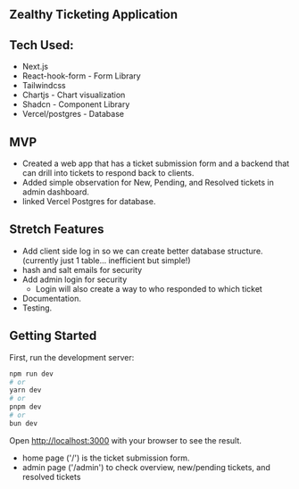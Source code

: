 ## Zealthy Ticketing Application

## Tech Used:

- Next.js
- React-hook-form - Form Library
- Tailwindcss
- Chartjs - Chart visualization
- Shadcn - Component Library
- Vercel/postgres - Database

## MVP

- Created a web app that has a ticket submission form and a backend that can drill into tickets to respond back to clients.
- Added simple observation for New, Pending, and Resolved tickets in admin dashboard.
- linked Vercel Postgres for database.

## Stretch Features

- Add client side log in so we can create better database structure. (currently just 1 table... inefficient but simple!)
- hash and salt emails for security
- Add admin login for security
  - Login will also create a way to who responded to which ticket
- Documentation.
- Testing.

## Getting Started

First, run the development server:

```bash
npm run dev
# or
yarn dev
# or
pnpm dev
# or
bun dev
```

Open [http://localhost:3000](http://localhost:3000) with your browser to see the result.

- home page ('/') is the ticket submission form.
- admin page ('/admin') to check overview, new/pending tickets, and resolved tickets
